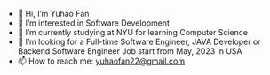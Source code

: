 - 👋 Hi, I’m Yuhao Fan
- 👀 I’m interested in Software Development
- 🌱 I’m currently studying at NYU for learning Computer Science
- 💞️ I’m looking for a Full-time Software Engineer, JAVA Developer or Backend Software Engineer Job start from May, 2023 in USA
- 📫 How to reach me: yuhaofan22@gmail.com

<!---
Yuhao-Fan/Yuhao-Fan is a ✨ special ✨ repository because its `README.md` (this file) appears on your GitHub profile.
You can click the Preview link to take a look at your changes.
--->
